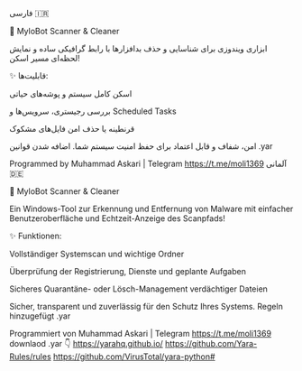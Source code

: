 فارسی 🇮🇷

🚀 MyloBot Scanner & Cleaner

ابزاری ویندوزی برای شناسایی و حذف بدافزارها با رابط گرافیکی ساده و نمایش لحظه‌ای مسیر اسکن!

✨ قابلیت‌ها:

اسکن کامل سیستم و پوشه‌های حیاتی

بررسی رجیستری، سرویس‌ها و Scheduled Tasks

قرنطینه یا حذف امن فایل‌های مشکوک

امن، شفاف و قابل اعتماد برای حفظ امنیت سیستم شما.
اضافه شدن قوانین .yar 

Programmed by Muhammad Askari | Telegram
https://t.me/moli1369
آلمانی 🇩🇪

🚀 MyloBot Scanner & Cleaner

Ein Windows-Tool zur Erkennung und Entfernung von Malware mit einfacher Benutzeroberfläche und Echtzeit-Anzeige des Scanpfads!

✨ Funktionen:

Vollständiger Systemscan und wichtige Ordner

Überprüfung der Registrierung, Dienste und geplante Aufgaben

Sicheres Quarantäne- oder Lösch-Management verdächtiger Dateien

Sicher, transparent und zuverlässig für den Schutz Ihres Systems.
Regeln hinzugefügt .yar

Programmiert von Muhammad Askari | Telegram 
https://t.me/moli1369
downlaod .yar
👇
https://yarahq.github.io/
https://github.com/Yara-Rules/rules
https://github.com/VirusTotal/yara-python#
